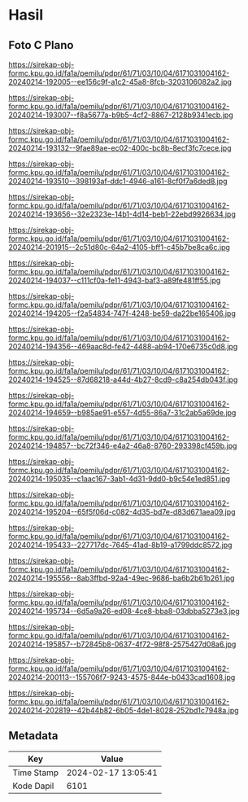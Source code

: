 # Hasil

## Foto C Plano

https://sirekap-obj-formc.kpu.go.id/fa1a/pemilu/pdpr/61/71/03/10/04/6171031004162-20240214-192005--ee156c9f-a1c2-45a8-8fcb-3203106082a2.jpg

https://sirekap-obj-formc.kpu.go.id/fa1a/pemilu/pdpr/61/71/03/10/04/6171031004162-20240214-193007--f8a5677a-b9b5-4cf2-8867-2128b9341ecb.jpg

https://sirekap-obj-formc.kpu.go.id/fa1a/pemilu/pdpr/61/71/03/10/04/6171031004162-20240214-193132--9fae89ae-ec02-400c-bc8b-8ecf3fc7cece.jpg

https://sirekap-obj-formc.kpu.go.id/fa1a/pemilu/pdpr/61/71/03/10/04/6171031004162-20240214-193510--398193af-ddc1-4946-a161-8cf0f7a6ded8.jpg

https://sirekap-obj-formc.kpu.go.id/fa1a/pemilu/pdpr/61/71/03/10/04/6171031004162-20240214-193656--32e2323e-14b1-4d14-beb1-22ebd9926634.jpg

https://sirekap-obj-formc.kpu.go.id/fa1a/pemilu/pdpr/61/71/03/10/04/6171031004162-20240214-201915--2c51d80c-64a2-4105-bff1-c45b7be8ca6c.jpg

https://sirekap-obj-formc.kpu.go.id/fa1a/pemilu/pdpr/61/71/03/10/04/6171031004162-20240214-194037--c111cf0a-fe11-4943-baf3-a89fe481ff55.jpg

https://sirekap-obj-formc.kpu.go.id/fa1a/pemilu/pdpr/61/71/03/10/04/6171031004162-20240214-194205--f2a54834-747f-4248-be59-da22be165406.jpg

https://sirekap-obj-formc.kpu.go.id/fa1a/pemilu/pdpr/61/71/03/10/04/6171031004162-20240214-194356--469aac8d-fe42-4488-ab94-170e6735c0d8.jpg

https://sirekap-obj-formc.kpu.go.id/fa1a/pemilu/pdpr/61/71/03/10/04/6171031004162-20240214-194525--87d68218-a44d-4b27-8cd9-c8a254db043f.jpg

https://sirekap-obj-formc.kpu.go.id/fa1a/pemilu/pdpr/61/71/03/10/04/6171031004162-20240214-194659--b985ae91-e557-4d55-86a7-31c2ab5a69de.jpg

https://sirekap-obj-formc.kpu.go.id/fa1a/pemilu/pdpr/61/71/03/10/04/6171031004162-20240214-194857--bc72f346-e4a2-46a8-8760-293398cf459b.jpg

https://sirekap-obj-formc.kpu.go.id/fa1a/pemilu/pdpr/61/71/03/10/04/6171031004162-20240214-195035--c1aac167-3ab1-4d31-9dd0-b9c54e1ed851.jpg

https://sirekap-obj-formc.kpu.go.id/fa1a/pemilu/pdpr/61/71/03/10/04/6171031004162-20240214-195204--65f5f06d-c082-4d35-bd7e-d83d671aea09.jpg

https://sirekap-obj-formc.kpu.go.id/fa1a/pemilu/pdpr/61/71/03/10/04/6171031004162-20240214-195433--227717dc-7645-41ad-8b19-a1799ddc8572.jpg

https://sirekap-obj-formc.kpu.go.id/fa1a/pemilu/pdpr/61/71/03/10/04/6171031004162-20240214-195556--8ab3ffbd-92a4-49ec-9686-ba6b2b61b261.jpg

https://sirekap-obj-formc.kpu.go.id/fa1a/pemilu/pdpr/61/71/03/10/04/6171031004162-20240214-195734--6d5a9a26-ed08-4ce8-bba8-03dbba5273e3.jpg

https://sirekap-obj-formc.kpu.go.id/fa1a/pemilu/pdpr/61/71/03/10/04/6171031004162-20240214-195857--b72845b8-0637-4f72-98f8-2575427d08a6.jpg

https://sirekap-obj-formc.kpu.go.id/fa1a/pemilu/pdpr/61/71/03/10/04/6171031004162-20240214-200113--155706f7-9243-4575-844e-b0433cad1608.jpg

https://sirekap-obj-formc.kpu.go.id/fa1a/pemilu/pdpr/61/71/03/10/04/6171031004162-20240214-202819--42b44b82-6b05-4de1-8028-252bd1c7948a.jpg


## Metadata

| Key        | Value               |
| ---------- | ------------------- |
| Time Stamp | 2024-02-17 13:05:41 |
| Kode Dapil | 6101                |



